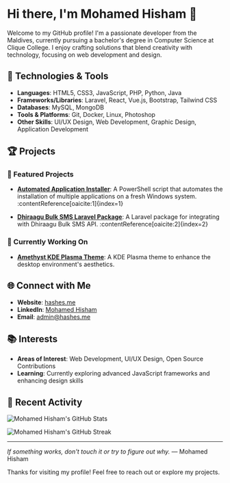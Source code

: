 # Hi there, I'm Mohamed Hisham 👋

Welcome to my GitHub profile! I'm a passionate developer from the Maldives, currently pursuing a bachelor's degree in Computer Science at Clique College. I enjoy crafting solutions that blend creativity with technology, focusing on web development and design.

## 🔧 Technologies & Tools

- **Languages**: HTML5, CSS3, JavaScript, PHP, Python, Java
- **Frameworks/Libraries**: Laravel, React, Vue.js, Bootstrap, Tailwind CSS
- **Databases**: MySQL, MongoDB
- **Tools & Platforms**: Git, Docker, Linux, Photoshop
- **Other Skills**: UI/UX Design, Web Development, Graphic Design, Application Development

## 🏆 Projects

### 🚀 Featured Projects

- **[Automated Application Installer](https://github.com/hashes02/automated-app-installer)**: A PowerShell script that automates the installation of multiple applications on a fresh Windows system. :contentReference[oaicite:1]{index=1}

- **[Dhiraagu Bulk SMS Laravel Package](https://github.com/hashes02/DhiraaguBulkSms)**: A Laravel package for integrating with Dhiraagu Bulk SMS API. :contentReference[oaicite:2]{index=2}

### 🌱 Currently Working On

- **[Amethyst KDE Plasma Theme](https://github.com/hashes02/Amethyst)**: A KDE Plasma theme to enhance the desktop environment's aesthetics.

## 🌐 Connect with Me

- **Website**: [hashes.me](https://hashes.me/)
- **LinkedIn**: [Mohamed Hisham](https://www.linkedin.com/in/mohamed-hisham-9b817b1b3/)
- **Email**: [admin@hashes.me](mailto:admin@hashes.me)

## 📚 Interests

- **Areas of Interest**: Web Development, UI/UX Design, Open Source Contributions
- **Learning**: Currently exploring advanced JavaScript frameworks and enhancing design skills

## 📝 Recent Activity

![Mohamed Hisham's GitHub Stats](https://github-readme-stats.vercel.app/api?username=hashes02&show_icons=true&theme=radical)

![Mohamed Hisham's GitHub Streak](https://github-readme-streak-stats.herokuapp.com/?user=hashes02&theme=radical)

---

*If something works, don't touch it or try to figure out why.* — Mohamed Hisham

Thanks for visiting my profile! Feel free to reach out or explore my projects.
